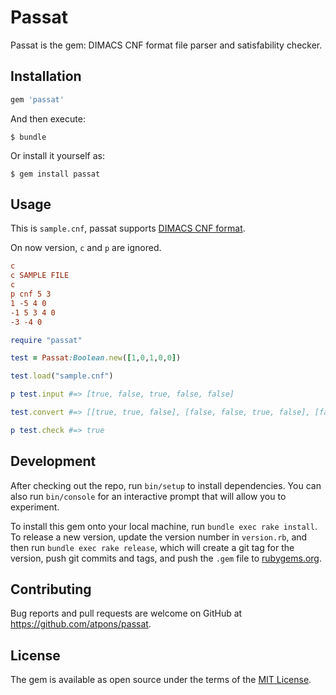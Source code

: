 # Passat
Passat is the gem: DIMACS CNF format file parser and satisfability checker.

## Installation

```ruby
gem 'passat'
```

And then execute:

    $ bundle

Or install it yourself as:

    $ gem install passat

## Usage

This is `sample.cnf`, passat supports [DIMACS CNF format](http://www.satcompetition.org/2009/format-benchmarks2009.html).

On now version, `c` and `p` are ignored.

```sample.cnf
c
c SAMPLE FILE
c
p cnf 5 3
1 -5 4 0
-1 5 3 4 0
-3 -4 0
```


```ruby
require "passat"

test = Passat:Boolean.new([1,0,1,0,0])

test.load("sample.cnf")

p test.input #=> [true, false, true, false, false]

test.convert #=> [[true, true, false], [false, false, true, false], [false, true]]

p test.check #=> true
```

## Development

After checking out the repo, run `bin/setup` to install dependencies. You can also run `bin/console` for an interactive prompt that will allow you to experiment.

To install this gem onto your local machine, run `bundle exec rake install`. To release a new version, update the version number in `version.rb`, and then run `bundle exec rake release`, which will create a git tag for the version, push git commits and tags, and push the `.gem` file to [rubygems.org](https://rubygems.org).

## Contributing

Bug reports and pull requests are welcome on GitHub at https://github.com/atpons/passat.

## License

The gem is available as open source under the terms of the [MIT License](http://opensource.org/licenses/MIT).
